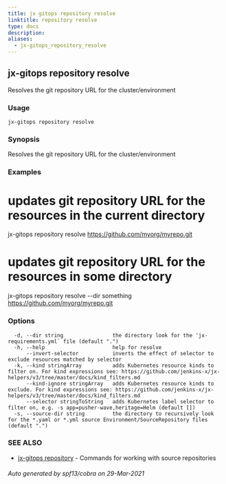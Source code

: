```yaml
---
title: jx gitops repository resolve
linktitle: repository resolve
type: docs
description: 
aliases:
  - jx-gitops_repository_resolve
---
```


## jx-gitops repository resolve

Resolves the git repository URL for the cluster/environment

### Usage

```
jx-gitops repository resolve
```

### Synopsis

Resolves the git repository URL for the cluster/environment

### Examples

  # updates git repository URL for the resources in the current directory
  jx-gitops repository resolve https://github.com/myorg/myrepo.git
  # updates git repository URL for the resources in some directory
  jx-gitops repository resolve --dir something https://github.com/myorg/myrepo.git

### Options

```
  -d, --dir string                the directory look for the 'jx-requirements.yml` file (default ".")
  -h, --help                      help for resolve
      --invert-selector           inverts the effect of selector to exclude resources matched by selector
  -k, --kind stringArray          adds Kubernetes resource kinds to filter on. For kind expressions see: https://github.com/jenkins-x/jx-helpers/v3/tree/master/docs/kind_filters.md
      --kind-ignore stringArray   adds Kubernetes resource kinds to exclude. For kind expressions see: https://github.com/jenkins-x/jx-helpers/v3/tree/master/docs/kind_filters.md
      --selector stringToString   adds Kubernetes label selector to filter on, e.g. -s app=pusher-wave,heritage=Helm (default [])
  -s, --source-dir string         the directory to recursively look for the *.yaml or *.yml source Environment/SourceRepository files (default ".")
```

### SEE ALSO

* [jx-gitops repository](jx-gitops_repository)	 - Commands for working with source repositories

###### Auto generated by spf13/cobra on 29-Mar-2021
